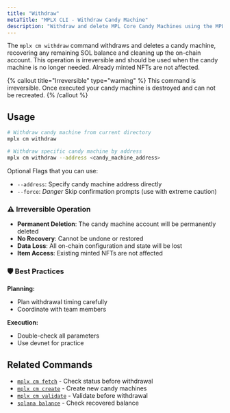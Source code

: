 ```yaml
---
title: "Withdraw"
metaTitle: "MPLX CLI - Withdraw Candy Machine"
description: "Withdraw and delete MPL Core Candy Machines using the MPLX CLI to reclaim rent SOL."
---
```


The `mplx cm withdraw` command withdraws and deletes a candy machine, recovering any remaining SOL balance and cleaning up the on-chain account. This operation is irreversible and should be used when the candy machine is no longer needed. Already minted NFTs are not affected.

{% callout title="Irreversible" type="warning" %}
This command is irreversible. Once executed your candy machine is destroyed and can not be recreated.
{% /callout %}

## Usage

```bash
# Withdraw candy machine from current directory
mplx cm withdraw

# Withdraw specific candy machine by address
mplx cm withdraw --address <candy_machine_address>

```

Optional Flags that you can use:

- `--address`: Specify candy machine address directly
- `--force`: *Danger* Skip confirmation prompts (use with extreme caution)

### ⚠️ Irreversible Operation

- **Permanent Deletion**: The candy machine account will be permanently deleted
- **No Recovery**: Cannot be undone or restored
- **Data Loss**: All on-chain configuration and state will be lost
- **Item Access**: Existing minted NFTs are not affected

### 🛡️ Best Practices

**Planning:**

- Plan withdrawal timing carefully
- Coordinate with team members

**Execution:**

- Double-check all parameters
- Use devnet for practice

## Related Commands

- [`mplx cm fetch`](/cli/cm/fetch) - Check status before withdrawal
- [`mplx cm create`](/cli/cm/create) - Create new candy machines
- [`mplx cm validate`](/cli/cm/validate) - Validate before withdrawal
- [`solana balance`](https://docs.solana.com/cli) - Check recovered balance

